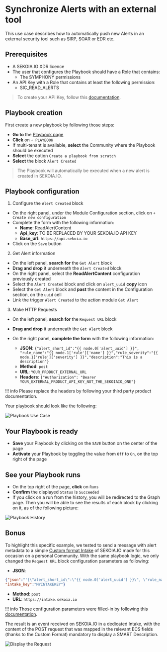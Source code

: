 # Synchronize Alerts with an external tool

This use case describes how to automatically push new Alerts in an external security tool such as SIRP, SOAR or EDR etc.

## Prerequisites

- A SEKOIA.IO XDR licence
- The user that configures the Playbook should have a Role that contains:
	* The SYMPHONY permissions
- An API Key with a Role that contains at least the following permission:
	* SIC_READ_ALERTS

> To create your API Key, follow this [documentation](../../../getting_started/manage_api_keys.md).

## Playbook creation

First create a new playbook by following those steps:

- **Go to** the [Playbook page](https://app.sekoia.io/operations/playbooks)
- **Click** on `+ PLAYBOOK`
- If multi-tenant is available, **select** the Community where the Playbook should be executed
- **Select** the option `Create a playbook from scratch`
- **Select** the block `Alert Created`

> The Playbook will automatically be executed when a new alert is created in SEKOIA.IO.

## Playbook configuration

1. Configure the `Alert Created` block

- On the right panel, under the Module Configuration section, click on `+ Create new configuration`
- Complete the form with the following information:
	* **Name**: ReadAlertContent
	* **Api_key**: TO BE REPLACED BY YOUR SEKOIA.IO API KEY
	* **Base_url**: `https://api.sekoia.io`
- Click on the `Save` button

2. Get Alert information

- On the left panel, **search for** the `Get Alert` block
- **Drag and drop** it underneath the `Alert Created` block
- On the right panel, select the **ReadAlertContent** configuration previously created
- Select the `Alert Created` block and click on `alert_uuid` **copy** icon
- Select the `Get Alert` block and **past** the content in the Configuration section, on the `uuid` cell
- Link the trigger `Alert Created` to the action module `Get Alert`

3. Make HTTP Requests

- On the left panel, **search for** the `Request URL` block
- **Drag and drop** it underneath the `Get Alert` block
- On the right panel, **complete the form** with the following information:

	* **JSON**: `{"alert_short_id":"{{ node.0['alert_uuid'] }}", "rule_name":"{{ node.1['rule']['name'] }}","rule_severity":"{{ node.1['rule']['severity'] }}","description":"This is a description"}`
	* **Method**: `post`
	* **URL**: `YOUR_PRODUCT_EXTERNAL_URL`
	* **Headers**: `{"Authorization": "Bearer YOUR_EXTERNAL_PRODUCT_API_KEY_NOT_THE_SEKOIAIO_ONE"}`

!!! info
	Please replace the headers by following your third party product documentation.

Your playbook should look like the following:

![Playbook Use Case](/assets/operation_center/playbooks/playbook_usecase_request_url.PNG)

## Your Playbook is ready

- **Save** your Playbook by clicking on the `SAVE` button on the center of the page
- **Activate** your Playbook by toggling the value from `Off` to `On`, on the top right of the page

## See your Playbook runs

- On the top right of the page, **click** on `Runs`
- **Confirm** the displayed `Status` is `Succeeded`
- If you click on a run from the history, you will be redirected to the Graph page. Then you will be able to see the results of each block by clicking on it, as of the following picture:

![Playbook History](/assets/operation_center/playbooks/playbook_history.PNG)

## Bonus

To highlight this specific example, we tested to send a message with alert metadata to a simple [Custom format Intake](../../features/collect/integrations/custom_format.md) of SEKOIA.IO made for this occasion on a personal Community.
With the same playbook logic, we only changed the `Request URL` block configuration parameters as following:
* **JSON**:
```json
{"json":"'{\"alert_short_id\":\"{{ node.0['alert_uuid'] }}\", \"rule_name\":\"{{ node.1['rule']['name'] }}\",\"rule_severity\":\"{{ node.1['rule']['severity'] }}\",\"description\":\"An HTTP request was made from SEKOIA.IO Playbook\"}'",
"intake_key":"MYINTAKEKEY"}
```
* **Method**: `post`
* **URL**: `https://intake.sekoia.io`

!!! info
	Those configuration parameters were filled-in by following this [documentation](../../features/automate/library/http.md#request-url).

The result is an event received on SEKOIA.IO in a dedicated Intake, with the content of the POST request that was mapped in the relevant ECS fields (thanks to the Custom Format) mandatory to display a SMART Description.

![Display the Request](/assets/operation_center/playbooks/request_display.PNG)
